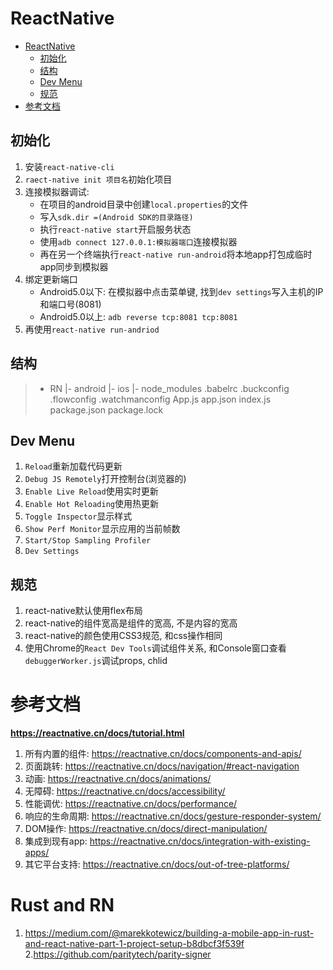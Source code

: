 # ReactNative
<!-- TOC -->

- [ReactNative](#reactnative)
  - [初始化](#初始化)
  - [结构](#结构)
  - [Dev Menu](#dev-menu)
  - [规范](#规范)
- [参考文档](#参考文档)

<!-- /TOC -->

## 初始化
1. 安装`react-native-cli`
2. `raect-native init 项目名`初始化项目
3. 连接模拟器调试:
    - 在项目的android目录中创建`local.properties`的文件
    - 写入`sdk.dir =(Android SDK的目录路径)`
    - 执行`react-native start`开启服务状态
    - 使用`adb connect 127.0.0.1:模拟器端口`连接模拟器
    - 再在另一个终端执行`react-native run-android`将本地app打包成临时app同步到模拟器
4. 绑定更新端口
    - Android5.0以下: 在模拟器中点击菜单键, 找到`dev settings`写入主机的IP和端口号(8081)
    - Android5.0以上: `adb reverse tcp:8081 tcp:8081` 
5. 再使用`react-native run-andriod`

## 结构
> - RN
>   |- android
>   |- ios
>   |- node_modules
>   .babelrc
>   .buckconfig
>   .flowconfig
>   .watchmanconfig
>   App.js
>   app.json
>   index.js
>   package.json
>   package.lock

## Dev Menu
1. `Reload`重新加载代码更新
2. `Debug JS Remotely`打开控制台(浏览器的)
3. `Enable Live Reload`使用实时更新
4. `Enable Hot Reloading`使用热更新
5. `Toggle Inspector`显示样式
6. `Show Perf Monitor`显示应用的当前帧数
7. `Start/Stop Sampling Profiler`
8. `Dev Settings`

## 规范
1. react-native默认使用flex布局
2. react-native的组件宽高是组件的宽高, 不是内容的宽高
3. react-native的颜色使用CSS3规范, 和css操作相同
4. 使用Chrome的`React Dev Tools`调试组件关系, 和Console窗口查看`debuggerWorker.js`调试props, chlid

# 参考文档
**https://reactnative.cn/docs/tutorial.html**

1. 所有内置的组件: https://reactnative.cn/docs/components-and-apis/
2. 页面跳转: https://reactnative.cn/docs/navigation/#react-navigation
3. 动画: https://reactnative.cn/docs/animations/
4. 无障碍: https://reactnative.cn/docs/accessibility/
5. 性能调优: https://reactnative.cn/docs/performance/
6. 响应的生命周期: https://reactnative.cn/docs/gesture-responder-system/
7. DOM操作: https://reactnative.cn/docs/direct-manipulation/
8. 集成到现有app: https://reactnative.cn/docs/integration-with-existing-apps/
9. 其它平台支持: https://reactnative.cn/docs/out-of-tree-platforms/

# Rust and RN

1. https://medium.com/@marekkotewicz/building-a-mobile-app-in-rust-and-react-native-part-1-project-setup-b8dbcf3f539f
2.https://github.com/paritytech/parity-signer

